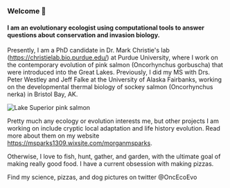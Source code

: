 ### Welcome 👋

#### I am an evolutionary ecologist using computational tools to answer questions about conservation and invasion biology.

Presently, I am a PhD candidate in Dr. Mark Christie's lab (https://christielab.bio.purdue.edu/) at Purdue University, where I work on the contemporary evolution of pink salmon (Oncorhynchus gorbuscha) that were introduced into the Great Lakes. Previously, I did my MS with Drs. Peter Westley and Jeff Falke at the University of Alaska Fairbanks, working on the developmental thermal biology of sockey salmon (Oncorhynchus nerka) in Bristol Bay, AK. 

![Lake Superior pink salmon](https://www.dropbox.com/home/phd%20work/GL%20Pink%20Salmon/Pink%20Salmon%20Photos/Ontario%202019?preview=Photo+Sep+25%2C+12+14+13+PM.jpg)

Pretty much any ecology or evolution interests me, but other projects I am working on include cryptic local adaptation and life history evolution. Read more about them on my website https://msparks1309.wixsite.com/morganmsparks.

Otherwise, I love to fish, hunt, gather, and garden, with the ultimate goal of making really good food. I have a current obsession with making pizzas.

Find my science, pizzas, and dog pictures on twitter @OncEcoEvo

